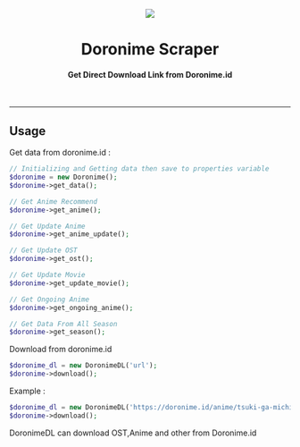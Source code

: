 <p align="center">
<img src="https://doronime.id/images/doronime.png"  align="center"/>
</p>
<h1 align="center"> Doronime Scraper </h1>
<h4 align="center"> Get Direct Download Link from Doronime.id<br/></h4>
<br/>

---

## Usage
Get data from doronime.id :

```php
// Initializing and Getting data then save to properties variable
$doronime = new Doronime();
$doronime->get_data();

// Get Anime Recommend
$doronime->get_anime();

// Get Update Anime
$doronime->get_anime_update();

// Get Update OST
$doronime->get_ost();

// Get Update Movie
$doronime->get_update_movie();

// Get Ongoing Anime
$doronime->get_ongoing_anime();

// Get Data From All Season
$doronime->get_season();
```

Download from doronime.id

```php
$doronime_dl = new DoronimeDL('url');
$doronime->download();
```

Example : 

```php
$doronime_dl = new DoronimeDL('https://doronime.id/anime/tsuki-ga-michibiku-isekai-douchuu/episode-8');
$doronime->download();
```

DoronimeDL can download OST,Anime and other from Doronime.id
